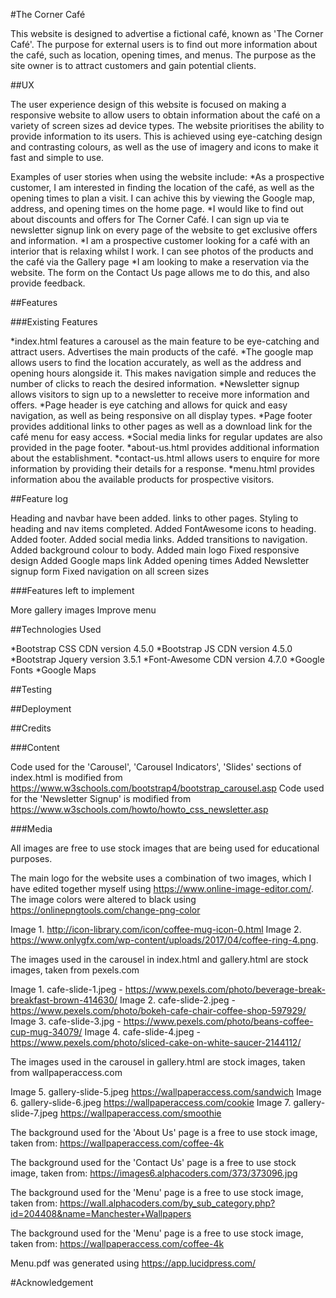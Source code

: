 #The Corner Café

This website is designed to advertise a fictional café, known as 'The Corner Café'.
The purpose for external users is to find out more information about the café, such as location, opening times, and menus.
The purpose as the site owner is to attract customers and gain potential clients.

##UX

The user experience design of this website is focused on making a responsive website to allow users to obtain information about the café on a variety of screen sizes ad device types.
The website prioritises the ability to provide information to its users. This is achieved using eye-catching design and contrasting colours, as well as the use of imagery and icons to make it fast and simple to use.

Examples of user stories when using the website include:
*As a prospective customer, I am interested in finding the location of the café, as well as the opening times to plan a visit. I can achive this by viewing the Google map, address, and opening times on the home page.
*I would like to find out about discounts and offers for The Corner Café. I can sign up via te newsletter signup link on every page of the website to get exclusive offers and information.
*I am a prospective customer looking for a café with an interior that is relaxing whilst I work. I can see photos of the products and the café via the Gallery page
*I am looking to make a reservation via the website. The form on the Contact Us page allows me to do this, and also provide feedback.

##Features

###Existing Features

*index.html features a carousel as the main feature to be eye-catching and attract users. Advertises the main products of the café.
*The google map allows users to find the location accurately, as well as the address and opening hours alongside it. This makes navigation simple and reduces the number of clicks to reach the desired information.
*Newsletter signup allows visitors to sign up to a newsletter to receive more information and offers.
*Page header is eye catching and allows for quick and easy navigation, as well as being responsive on all display types.
*Page footer provides additional links to other pages as well as a download link for the café menu for easy access.
*Social media links for regular updates are also provided in the page footer.
*about-us.html provides additional information about the establishment.
*contact-us.html allows users to enquire for more information by providing their details for a response.
*menu.html provides information abou the available products for prospective visitors.

##Feature log

Heading and navbar have been added. links to other pages.
Styling to heading and nav items completed.
Added FontAwesome icons to heading.
Added footer.
Added social media links.
Added transitions to navigation.
Added background colour to body.
Added main logo
Fixed responsive design
Added Google maps link
Added opening times
Added Newsletter signup form
Fixed navigation on all screen sizes

###Features left to implement

More gallery images
Improve menu

##Technologies Used

*Bootstrap CSS CDN version 4.5.0
*Bootstrap JS CDN version 4.5.0
*Bootstrap Jquery version 3.5.1
*Font-Awesome CDN version 4.7.0
*Google Fonts
*Google Maps

##Testing

##Deployment

##Credits

###Content

Code used for the 'Carousel', 'Carousel Indicators', 'Slides' sections of index.html is modified from https://www.w3schools.com/bootstrap4/bootstrap_carousel.asp
Code used for the 'Newsletter Signup' is modified from https://www.w3schools.com/howto/howto_css_newsletter.asp


###Media

All images are free to use stock images that are being used for educational purposes.

The main logo for the website uses a combination of two images, which I have edited together myself using https://www.online-image-editor.com/.
The image colors were altered to black using https://onlinepngtools.com/change-png-color

Image 1. http://icon-library.com/icon/coffee-mug-icon-0.html
Image 2. https://www.onlygfx.com/wp-content/uploads/2017/04/coffee-ring-4.png.

The images used in the carousel in index.html and gallery.html are stock images, taken from pexels.com

Image 1. cafe-slide-1.jpeg - https://www.pexels.com/photo/beverage-break-breakfast-brown-414630/
Image 2. cafe-slide-2.jpeg - https://www.pexels.com/photo/bokeh-cafe-chair-coffee-shop-597929/
Image 3. cafe-slide-3.jpg - https://www.pexels.com/photo/beans-coffee-cup-mug-34079/
Image 4. cafe-slide-4.jpeg - https://www.pexels.com/photo/sliced-cake-on-white-saucer-2144112/

The images used in the carousel in gallery.html are stock images, taken from wallpaperaccess.com

Image 5. gallery-slide-5.jpeg https://wallpaperaccess.com/sandwich
Image 6. gallery-slide-6.jpeg https://wallpaperaccess.com/cookie
Image 7. gallery-slide-7.jpeg https://wallpaperaccess.com/smoothie


The background used for the 'About Us' page is a free to use stock image, taken from:
https://wallpaperaccess.com/coffee-4k

The background used for the 'Contact Us' page is a free to use stock image, taken from:
https://images6.alphacoders.com/373/373096.jpg

The background used for the 'Menu' page is a free to use stock image, taken from:
https://wall.alphacoders.com/by_sub_category.php?id=204408&name=Manchester+Wallpapers

The background used for the 'Menu' page is a free to use stock image, taken from:
https://wallpaperaccess.com/coffee-4k

Menu.pdf was generated using
https://app.lucidpress.com/

#Acknowledgement


